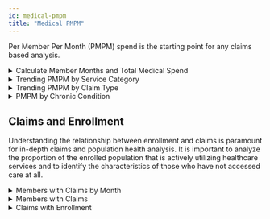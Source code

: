 ```yaml
---
id: medical-pmpm
title: "Medical PMPM"
---
```

Per Member Per Month (PMPM) spend is the starting point for any claims based analysis. 

<details>
  <summary>Calculate Member Months and Total Medical Spend</summary>

```sql
Select 
data_source
, year_month
, cast(sum(medical_paid) as decimal(18,2)) as medical_paid
, count(*) as member_months
, cast(sum(medical_paid)/count(*) as decimal(18,2)) as pmpm
from tuva_synthetic.financial_pmpm.pmpm_prep
group by 
data_source
, year_month
order by data_source
, year_month
```
</details>

<details>
  <summary>Trending PMPM by Service Category</summary>
The pmpm table already breaks out pmpm by service category and groups it at the member month level.

```sql
select *
from financial_pmpm.pmpm
order by 1
```
</details>

<details>
  <summary>Trending PMPM by Claim Type</summary>
Here we calculate PMPM manually by counting member months and joining payments by claim type to them.

```sql
with mm as 
(
select 
data_source
,year_month
,count(*) as member_months
from financial_pmpm.member_months
group by 
data_source
,year_month
)

,medical_claims as (
select 
  mc.data_source
  , to_char(claim_start_date, 'YYYYMM') AS year_month
  , claim_type
  , cast(sum(paid_amount) as decimal(18,2)) AS paid_amount
from core.medical_claim mc
inner join financial_pmpm.member_months mm on mc.patient_id = mm.patient_id
and
mc.data_source = mm.data_source
and
to_char(mc.claim_start_date, 'YYYYMM') = mm.year_month
group by mc.data_source
, to_char(claim_start_date, 'YYYYMM')
, claim_type
)

select mm.data_source
,mm.year_month
,medical_claims.claim_type
,medical_claims.paid_amount
,mm.member_months
,cast(medical_claims.paid_amount / mm.member_months as decimal(18,2)) as pmpm_claim_type
from mm
left join medical_claims on mm.data_source = medical_claims.data_source
and
mm.year_month = medical_claims.year_month
order by mm.data_source
,mm.year_month
,medical_claims.claim_type
```
</details>


<details>
  <summary>PMPM by Chronic Condition</summary>
Here we calculate PMPM by chronic condition. Since members can and do have more than one chronic condition, payments and members months are duplicated. This is useful for comparing spend across chronic conditions, but should be used with caution given the duplication across conditions.

```sql

WITH chronic_condition_members as 
(
select distinct 
patient_id
from chronic_conditions.tuva_chronic_conditions_long
)

,chronic_conditions as (
select patient_id
, condition_family
, condition
from chronic_conditions.tuva_chronic_conditions_long

UNION 

select p.patient_id
, 'No Chronic Conditions' as condition_family
, 'No Chronic Conditions' as Condition
from core.patient p
left join chronic_condition_members ccm on p.patient_id=ccm.patient_id
where ccm.patient_id is null
)

,medical_claims as (
select 
  mc.data_source
  , mc.patient_id
  , to_char(claim_start_date, 'YYYYMM') AS year_month
  , cast(sum(paid_amount) as decimal(18,2)) AS paid_amount
from core.medical_claim mc
inner join financial_pmpm.member_months mm on mc.patient_id = mm.patient_id
and
mc.data_source = mm.data_source
and
to_char(mc.claim_start_date, 'YYYYMM') = mm.year_month
group by mc.data_source
, mc.patient_id
, to_char(claim_start_date, 'YYYYMM')
)

select 
mm.data_source
//,mm.year_month uncomment to view at month level
,cc.condition
,cc.condition_family
,count(*) as member_months
,sum(mc.paid_amount) as paid_amount
,cast(sum(mc.paid_amount) / count(*) as decimal(18,2)) as medical_pmpm
from financial_pmpm.member_months mm
left join chronic_conditions cc on mm.patient_id = cc.patient_id
left join medical_claims mc on mm.patient_id = mc.patient_id
and 
mm.year_month = mc.year_month
and
mm.data_source = mc.data_source
group by 
mm.data_source
//,mm.year_month
,cc.condition
,cc.condition_family
order by member_months desc
```
</details>

## Claims and Enrollment 

Understanding the relationship between enrollment and claims is paramount for in-depth claims and population health analysis. It is important to analyze the proportion of the enrolled population that is actively utilizing healthcare services and to identify the characteristics of those who have not accessed care at all. 


<details>
  <summary>Members with Claims by Month</summary>

```sql

with medical_claim as 
(
select 
  data_source
  , patient_id
  , to_char(claim_start_date, 'YYYYMM') AS year_month
  , cast(sum(paid_amount) as decimal(18,2)) AS paid_amount
from core.medical_claim
GROUP BY data_source
, patient_id
, to_char(claim_start_date, 'YYYYMM')
)

select mm.data_source
, mm.year_month
, sum(case when mc.patient_id is not null then 1 else 0 end) as members_with_claims
, count(*) as total_member_months
, cast(sum(case when mc.patient_id is not null then 1 else 0 end) / count(*) as decimal(18,2)) as percent_members_with_claims
from financial_pmpm.member_months mm 
left join medical_claim mc on mm.patient_id = mc.patient_id
and
mm.data_source = mc.data_source
and
mm.year_month = mc.year_month
group by mm.data_source
, mm.year_month
order by data_source
,year_month
```
</details>

<details>
  <summary>Members with Claims</summary>

```sql
with medical_claims as (
select 
  data_source
  , patient_id
  , cast(sum(paid_amount) as decimal(18,2)) AS paid_amount
from core.medical_claim
GROUP BY data_source
, patient_id
)

, members as (
select distinct patient_id
,data_source
from financial_pmpm.member_months
)

select mm.data_source
,sum(case when mc.patient_id is not null then 1 else 0 end) as members_with_claims
,count(*) as members
,sum(case when mc.patient_id is not null then 1 else 0 end) / count(*) as percentage_with_claims
from members mm
left join medical_claims mc on mc.patient_id = mm.patient_id
and
mc.data_source = mm.data_source
group by mm.data_source
```
</details>

<details>
  <summary>Claims with Enrollment</summary>
  The inverse of the above. Ideally this number will be 100%, but there could be extenuating reasons why not all claims have a corresponding member with enrollment.

  ```sql

select 
  mc.data_source
  , sum(case when mm.patient_id is not null then 1 else 0 end) as claims_with_enrollment
  , count(*) as claims
  , cast(sum(case when mm.patient_id is not null then 1 else 0 end) / count(*) as decimal(18,2)) as percentage_claims_with_enrollment
from core.medical_claim mc
left join financial_pmpm.member_months mm on mc.patient_id = mm.patient_id
and
mc.data_source = mm.data_source
and
to_char(mc.claim_start_date, 'YYYYMM') = mm.year_month
GROUP BY mc.data_source
```
</details>

